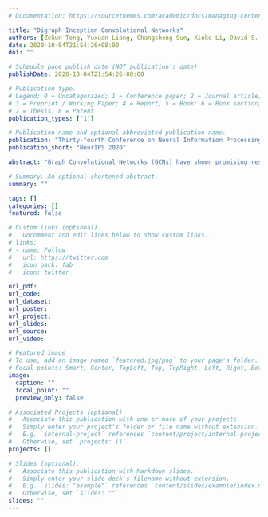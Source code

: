 ```yaml
---
# Documentation: https://sourcethemes.com/academic/docs/managing-content/

title: "Digraph Inception Convolutional Networks"
authors: [Zekun Tong, Yuxuan Liang, Changsheng Sun, Xinke Li, David S. Rosenblum, Andrew Lim]
date: 2020-10-04T21:54:26+08:00
doi: ""

# Schedule page publish date (NOT publication's date).
publishDate: 2020-10-04T21:54:26+08:00

# Publication type.
# Legend: 0 = Uncategorized; 1 = Conference paper; 2 = Journal article;
# 3 = Preprint / Working Paper; 4 = Report; 5 = Book; 6 = Book section;
# 7 = Thesis; 8 = Patent
publication_types: ["1"]

# Publication name and optional abbreviated publication name.
publication: "Thirty-fourth Conference on Neural Information Processing Systems"
publication_short: "NeurIPS 2020"

abstract: "Graph Convolutional Networks (GCNs) have shown promising results in modeling graph-structured data. However, they have difficulty with processing digraphs because of two reasons: 1) transforming directed to undirected graph to guarantee the symmetry of graph Laplacian is not reasonable since it not only misleads message passing scheme to aggregate incorrect weights but also deprives the unique characteristics of digraph structure; 2) due to the fixed receptive field in each layer, GCNs fail to obtain multi-scale features that can boost their performance. In this paper, we theoretically extend spectral-based graph convolution to digraphs and derive a simplified form using personalized PageRank. Specifically, we present the Digraph Inception Convolutional Networks (DiGCN) which utilizes digraph convolution and kth-order proximity to achieve larger receptive fields and learn multi-scale features in digraphs. We empirically show that DiGCN can encode more structural information from digraphs than GCNs and help achieve better performance when generalized to other models. Moreover, experiments on various benchmarks demonstrate its superiority against the state-of-the-art methods."

# Summary. An optional shortened abstract.
summary: ""

tags: []
categories: []
featured: false

# Custom links (optional).
#   Uncomment and edit lines below to show custom links.
# links:
# - name: Follow
#   url: https://twitter.com
#   icon_pack: fab
#   icon: twitter

url_pdf:
url_code:
url_dataset:
url_poster:
url_project:
url_slides:
url_source:
url_video:

# Featured image
# To use, add an image named `featured.jpg/png` to your page's folder. 
# Focal points: Smart, Center, TopLeft, Top, TopRight, Left, Right, BottomLeft, Bottom, BottomRight.
image:
  caption: ""
  focal_point: ""
  preview_only: false

# Associated Projects (optional).
#   Associate this publication with one or more of your projects.
#   Simply enter your project's folder or file name without extension.
#   E.g. `internal-project` references `content/project/internal-project/index.md`.
#   Otherwise, set `projects: []`.
projects: []

# Slides (optional).
#   Associate this publication with Markdown slides.
#   Simply enter your slide deck's filename without extension.
#   E.g. `slides: "example"` references `content/slides/example/index.md`.
#   Otherwise, set `slides: ""`.
slides: ""
---
```

